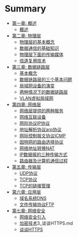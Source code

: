 # Summary

* [第一章: 概述]()
  * [概述](第一章/概述.md)
* [第二章: 物理层]()
  * [物理层的基本概念](第二章/1_物理层的基本概念.md)
  * [数据通信的基础知识](第二章/2_数据通信的基础知识.md)
  * [物理层下面的传输媒体](第二章/3_物理层下面的传输媒体.md)
  * [信道复用技术](第二章/4_信道复用技术.md)
* [第三章: 数据链路层]()
  * [基本概念](第三章/1_基本概念.md)
  * [数据链路层的三个基本问题](第三章/2_数据链路层的三个基本问题.md)
  * [局域网设备的演变](第三章/3_局域网设备的演变.md)
  * [两种情况下的数据链路层](第三章/4_两种情况下的数据链路层.md)
  * [VLAN虚拟局域网](第三章/5_VLAN虚拟局域网.md)
* [第四章: 网络层]()
  * [网络层提供的两种服务](第四章/1_网络层提供的两种服务.md)
  * [网络互联设备](第四章/2_网络互联设备.md)
  * [网际协议IP协议](第四章/3_网际协议IP协议.md)
  * [地址解析协议arp协议](第四章/4_地址解析协议arp协议.md)
  * [网际控制报文协议ICMP](第四章/5_网际控制报文协议ICMP.md)
  * [因特网的路由选择协议](第四章/6_因特网的路由选择协议.md)
  * [网络地址转换NAT](第四章/7_网络地址转换NAT.md)
  * [IP数据报的三种传输方式](第四章/8_IP数据报的三种传输方式.md)
  * [路由器及计算机通信过程](第四章/9_路由器及计算机通信过程.md)
* [第五章: 传输层]()
  * [UDP协议](第五章/1_UDP协议.md)
  * [TCP协议](第五章/2_TCP协议.md)
  * [TCP的链接管理](第五章/3_TCP的链接管理.md)
* [第六章: 应用层]()
  * [域名系统DNS](第六章/1_域名系统DNS.md)
  * [文件传输协议FTP](第六章/2_文件传输协议FTP.md)
* [第七章: 网络安全]()
  * [网络安全引入](第七章/1_网络安全引入.md)
  * [加密技术](第七章/2_加密技术.md)3_谈谈HTTPS.md
  * [谈谈HTTPS](第七章/3_谈谈HTTPS.md)





